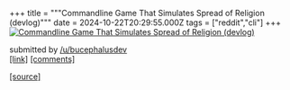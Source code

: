 +++
title = """Commandline Game That Simulates Spread of Religion (devlog)"""
date = 2024-10-22T20:29:55.000Z
tags = ["reddit","cli"]
+++
[![Commandline Game That Simulates Spread of Religion (devlog)](https://external-preview.redd.it/veoBj-yzKlkgHVY8lkvUv2bIM4TLfNmWMNzyc2fopiU.jpg?width=320&crop=smart&auto=webp&s=01dae7c9e34cc80c72bc0511cb2be90aabc5e896 "Commandline Game That Simulates Spread of Religion (devlog)")](https://www.reddit.com/r/commandline/comments/1g9s8o2/commandline_game_that_simulates_spread_of/)

submitted by [/u/bucephalusdev](https://www.reddit.com/user/bucephalusdev)  
[\[link\]](https://youtu.be/RkzVOEry9YM) [\[comments\]](https://www.reddit.com/r/commandline/comments/1g9s8o2/commandline_game_that_simulates_spread_of/)

[[source]](https://www.reddit.com/r/commandline/comments/1g9s8o2/commandline_game_that_simulates_spread_of/)
